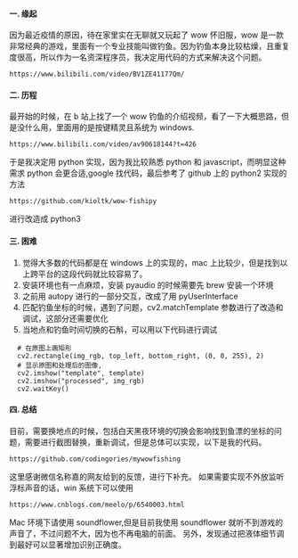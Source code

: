 #### 一. 缘起

因为最近疫情的原因，待在家里实在无聊就又玩起了 wow 怀旧服，wow 是一款非常经典的游戏，里面有一个专业技能叫做钓鱼。因为钓鱼本身比较枯燥，且重复度很高，所以作为一名资深程序员，我决定用代码的方式来解决这个问题。
```
https://www.bilibili.com/video/BV1ZE41177Qm/
```


#### 二. 历程

最开始的时候，在 b 站上找了一个 wow 钓鱼的介绍视频，看了一下大概思路，但是没什么用，里面用的是按键精灵且系统为 windows.

```
https://www.bilibili.com/video/av90618144?t=426
```

于是我决定用 python 实现，因为我比较熟悉 python 和 javascript，而明显这种需求 python 会更合适,google 找代码，最后参考了 github 上的 python2 实现的方法

```
https://github.com/kioltk/wow-fishipy
```

进行改造成 python3

#### 三. 困难

1. 觉得大多数的代码都是在 windows 上的实现的，mac 上比较少，但是找到以上跨平台的这段代码就比较容易了。
2. 安装环境也有一点麻烦，安装 pyaudio 的时候需要先 brew 安装一个环境
3. 之前用 autopy 进行的一部分交互，改成了用 pyUserInterface
4. 匹配钓鱼坐标的时候，遇到了问题，cv2.matchTemplate 参数进行了改造和调试，这部分还需要优化
5. 当地点和钓鱼时间切换的石斛，可以用以下代码进行调试

```
  # 在原图上画矩形
  cv2.rectangle(img_rgb, top_left, bottom_right, (0, 0, 255), 2)
  # 显示原图和处理后的图像,
  cv2.imshow("template", template)
  cv2.imshow("processed", img_rgb)
  cv2.waitKey()
```

#### 四. 总结

目前，需要换地点的时候，包括白天黑夜环境的切换会影响找到鱼漂的坐标的问题，需要进行截图替换，重新调试，但是总体可以实现，以下是我的代码。

```
https://github.com/codingories/mywowfishing
```

这里感谢微信名称嘉的网友给到的反馈，进行下补充。
如果需要实现不外放监听浮标声音的话，win 系统下可以使用

```
https://www.cnblogs.com/meelo/p/6540003.html
```

Mac 环境下请使用 soundflower,但是目前我使用 soundflower 就听不到游戏的声音了，不过问题不大，因为也不再电脑的前面。
另外，发现通过把液体细节调到最好可以显著增加识别正确度。
